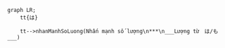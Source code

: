 ﻿```mermaid
graph LR;
	tt{は}

	tt-->nhanManhSoLuong(Nhấn mạnh số lượng\n***\n___Lượng từ　は/も___)
```